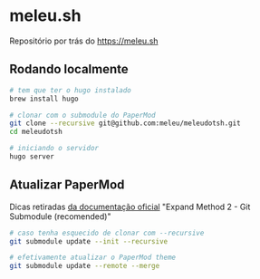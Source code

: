 # meleu.sh

Repositório por trás do <https://meleu.sh>

## Rodando localmente

```bash
# tem que ter o hugo instalado
brew install hugo

# clonar com o submodule do PaperMod
git clone --recursive git@github.com:meleu/meleudotsh.git
cd meleudotsh

# iniciando o servidor
hugo server
```

## Atualizar PaperMod

Dicas retiradas [da documentação oficial](https://adityatelange.github.io/hugo-PaperMod/posts/papermod/papermod-installation/) "Expand Method 2 - Git Submodule (recomended)"

```bash
# caso tenha esquecido de clonar com --recursive
git submodule update --init --recursive

# efetivamente atualizar o PaperMod theme
git submodule update --remote --merge
```
